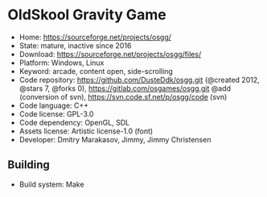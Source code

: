 # OldSkool Gravity Game

- Home: https://sourceforge.net/projects/osgg/
- State: mature, inactive since 2016
- Download: https://sourceforge.net/projects/osgg/files/
- Platform: Windows, Linux
- Keyword: arcade, content open, side-scrolling
- Code repository: https://github.com/DusteDdk/osgg.git (@created 2012, @stars 7, @forks 0), https://gitlab.com/osgames/osgg.git @add (conversion of svn), https://svn.code.sf.net/p/osgg/code (svn)
- Code language: C++
- Code license: GPL-3.0
- Code dependency: OpenGL, SDL
- Assets license: Artistic license-1.0 (font)
- Developer: Dmitry Marakasov, Jimmy, Jimmy Christensen

## Building

- Build system: Make
